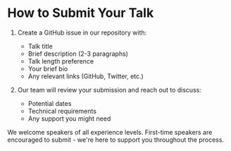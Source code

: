 # How to Submit Your Talk

1. Create a GitHub issue in our repository with:

   - Talk title
   - Brief description (2-3 paragraphs)
   - Talk length preference
   - Your brief bio
   - Any relevant links (GitHub, Twitter, etc.)

2. Our team will review your submission and reach out to discuss:
   - Potential dates
   - Technical requirements
   - Any support you might need

We welcome speakers of all experience levels. First-time speakers are
encouraged to submit - we're here to support you throughout the
process.

